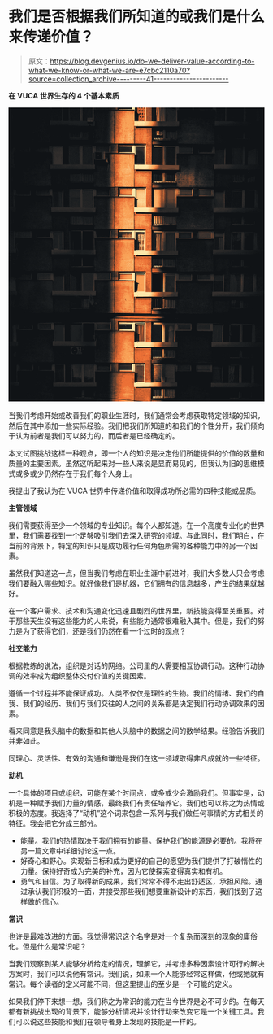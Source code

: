 # 我们是否根据我们所知道的或我们是什么来传递价值？

> 原文：<https://blog.devgenius.io/do-we-deliver-value-according-to-what-we-know-or-what-we-are-e7cbc2110a70?source=collection_archive---------41----------------------->

**在 VUCA 世界生存的 4 个基本素质**

![](img/344d63c271f9b3b6db04c61ae84d8097.png)

当我们考虑开始或改善我们的职业生涯时，我们通常会考虑获取特定领域的知识，然后在其中添加一些实际经验。我们把我们所知道的和我们的个性分开，我们倾向于认为前者是我们可以努力的，而后者是已经确定的。

本文试图挑战这样一种观点，即一个人的知识是决定他们所能提供的价值的数量和质量的主要因素。虽然这听起来对一些人来说是显而易见的，但我认为旧的思维模式或多或少仍然存在于我们每个人身上。

我提出了我认为在 VUCA 世界中传递价值和取得成功所必需的四种技能或品质。

**主管领域**

我们需要获得至少一个领域的专业知识。每个人都知道。在一个高度专业化的世界里，我们需要找到一个足够吸引我们去深入研究的领域。与此同时，我们明白，在当前的背景下，特定的知识只是成功履行任何角色所需的各种能力中的另一个因素。

虽然我们知道这一点，但当我们考虑在职业生涯中前进时，我们大多数人只会考虑我们要融入哪些知识。就好像我们是机器，它们拥有的信息越多，产生的结果就越好。

在一个客户需求、技术和沟通变化迅速且剧烈的世界里，新技能变得至关重要。对于那些天生没有这些能力的人来说，有些能力通常很难融入其中。但是，我们的努力是为了获得它们，还是我们仍然在看一个过时的观点？

**社交能力**

根据教练的说法，组织是对话的网络。公司里的人需要相互协调行动。这种行动协调的效率成为组织整体交付价值的关键因素。

遵循一个过程并不能保证成功。人类不仅仅是理性的生物。我们的情绪、我们的自我、我们的经历、我们与我们交往的人之间的关系都是决定我们行动协调效果的因素。

看来同意是我头脑中的数据和其他人头脑中的数据之间的数学结果。经验告诉我们并非如此。

同理心、灵活性、有效的沟通和谦逊是我们在这一领域取得非凡成就的一些特征。

**动机**

一个具体的项目或组织，可能在某个时间点，或多或少会激励我们。但事实是，动机是一种赋予我们力量的情感，最终我们有责任培养它。我们也可以称之为热情或积极的态度。我选择了“动机”这个词来包含一系列与我们做任何事情的方式相关的特征。我会把它分成三部分。

*   能量。我们的热情取决于我们拥有的能量。保护我们的能源是必要的。我将在另一篇文章中详细讨论这一点。
*   好奇心和野心。实现新目标和成为更好的自己的愿望为我们提供了打破惰性的力量。保持好奇成为完美的补充，因为它使探索变得真实和有机。
*   勇气和自信。为了取得新的成果，我们常常不得不走出舒适区，承担风险。通过承认我们积极的一面，并接受那些我们想要重新设计的东西，我们找到了这样做的信心。

**常识**

也许是最难改进的方面。我觉得常识这个名字是对一个复杂而深刻的现象的庸俗化。但是什么是常识呢？

当我们观察到某人能够分析给定的情况，理解它，并考虑多种因素设计可行的解决方案时，我们可以说他有常识。我们说，如果一个人能够经常这样做，他或她就有常识。每个读者的定义可能不同，但这里提出的至少是一个可能的定义。

如果我们停下来想一想，我们称之为常识的能力在当今世界是必不可少的。在每天都有新挑战出现的背景下，能够分析情况并设计行动来改变它是一个关键工具。我们可以说这些技能和我们在领导者身上发现的技能是一样的。
